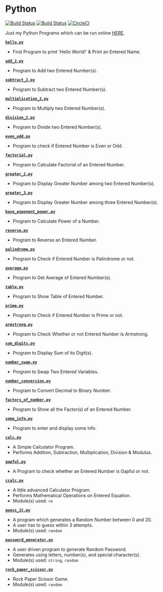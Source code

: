 # Python

[![Build Status](https://github.com/crazyuploader/Python/workflows/Python/badge.svg?branch=master)](https://github.com/crazyuploader/Python/actions)
[![Build Status](https://travis-ci.com/crazyuploader/Python.svg?branch=master)](https://travis-ci.com/crazyuploader/Python)
[![CircleCI](https://circleci.com/gh/crazyuploader/Python/tree/master.svg?style=svg)](https://circleci.com/gh/crazyuploader/Python/tree/master)

Just my Python Programs which can be run online [HERE](https://python.jugalkishore.repl.run).

**[`hello.py`](hello.py)**
* First Program to print 'Hello World!' & Print an Entered Name.

**[`add_2.py`](add_2.py)**
* Program to Add two Entered Number(s).

**[`subtract_2.py`](subtract_2.py)**
* Program to Subtract two Entered Number(s).

**[`multiplication_2.py`](multiplication_2.py)**
* Program to Multiply two Entered Number(s).

**[`division_2.py`](division_2.py)**
* Program to Divide two Entered Number(s).

**[`even_odd.py`](even_odd.py)**
* Program to check if Entered Number is Even or Odd.

**[`factorial.py`](factorial.py)**
* Program to Calculate Factorial of an Entered Number.

**[`greater_2.py`](greater_2.py)**
* Program to Display Greater Number among two Entered Number(s).

**[`greater_3.py`](greater_3.py)**
* Program to Display Greater Number among three Entered Number(s).

**[`base_exponent_power.py`](base_exponent_power.py)**
* Program to Calculate Power of a Number.

**[`reverse.py`](reverse.py)**
* Program to Reverse an Entered Number.

**[`palindrome.py`](palindrome.py)**
* Program to Check if Entered Number is Palindrome or not.

**[`average.py`](average.py)**
* Program to Get Average of Entered Number(s).

**[`table.py`](average.py)**
* Program to Show Table of Entered Number.

**[`prime.py`](prime.py)**
* Program to Check if Entered Number is Prime or not.

**[`armstrong.py`](armstrong.py)**
* Program to Check Whether or not Entered Number is Armstrong.

**[`sum_digits.py`](sum_digits.py)**
* Program to Display Sum of its Digit(s).

**[`number_swap.py`](number_swap.py)**
* Program to Swap Two Entered Variables.

**[`number_conversion.py`](number_conversion.py)**
* Program to Convert Decimal to Binary Number.

**[`factors_of_number.py`](factors_of_number.py)**
* Program to Show all the Factor(s) of an Entered Number.

**[`some_info.py`](some_info.py)**
* Program to enter and display some info.

**[`calc.py`](calc.py)**
* A Simple Calculator Program.
* Performs Addition, Subtraction, Multiplication, Division & Modulus.

**[`gapful.py`](gapful.py)**
* A Program to check whether an Entered Number is Gapful or not.

**[`ccalc.py`](ccalc.py)**
* A little advanced Calculator Program.
* Performs Mathematical Operations on Entered Equation.
* Module(s) used: `re`

**[`guess_it.py`](guess_it.py)**
* A program which generates a Random Number between 0 and 20.
* A user has to guess within 3 attempts.
* Module(s) used: `random`

**[`password_generator.py`](password_generator.py)**
* A user driven program to generate Random Password.
* Generates using letters, number(s), and special character(s).
* Module(s) used: `string`, `random`

**[`rock_paper_scissor.py`](rock_paper_scissor.py)**
* Rock Paper Scissor Game.
* Module(s) used: `random`
